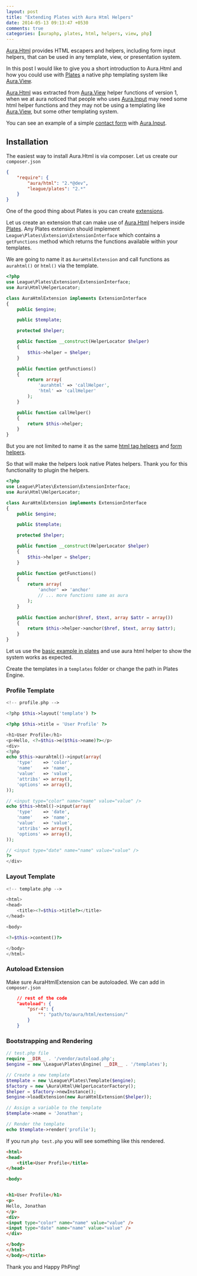 ```yaml
---
layout: post
title: "Extending Plates with Aura Html Helpers"
date: 2014-05-13 09:13:47 +0530
comments: true
categories: [auraphp, plates, html, helpers, view, php] 
---
```


[Aura.Html][] provides HTML escapers and helpers, including form input helpers, 
that can be used in any template, view, or presentation system.

In this post I would like to give you a short introduction to Aura.Html 
and how you could use with [Plates][] a native php templating system like [Aura.View][].

[Aura.Html][] was extracted from [Aura.View][] helper functions of version 1, 
when we at aura noticed that people who uses [Aura.Input][] may need some html helper 
functions and they may not be using a templating like [Aura.View][], 
but some other templating system.

You can see an example of a simple [contact form](http://harikt.com/phpform/) with [Aura.Input][].

## Installation

The easiest way to install Aura.Html is via composer. Let us create our `composer.json`

```json
{
    "require": {
        "aura/html": "2.*@dev",
        "league/plates": "2.*"
    }
}
```

One of the good thing about Plates is you can create [extensions](http://platesphp.com/extensions/).

Let us create an extension that can make use of [Aura.Html][] helpers inside [Plates][]. 
Any Plates extension should implement `League\Plates\Extension\ExtensionInterface`
which contains a `getFunctions` method which returns the functions 
available within your templates.

We are going to name it as `AuraHtmlExtension` and call functions as 
`aurahtml()` or `html()` via the template.

```php
<?php
use League\Plates\Extension\ExtensionInterface;
use Aura\Html\HelperLocator;

class AuraHtmlExtension implements ExtensionInterface
{
    public $engine;

    public $template;

    protected $helper;

    public function __construct(HelperLocator $helper)
    {
        $this->helper = $helper;
    }

    public function getFunctions()
    {
        return array(
            'aurahtml' => 'callHelper',
            'html' => 'callHelper'
        );
    }

    public function callHelper()
    {
        return $this->helper;
    }
}
```

But you are not limited to name it as the same 
[html tag helpers](https://github.com/auraphp/Aura.Html/blob/develop-2/README-HELPERS.md#aurahtml-tag-helpers)
and [form helpers](https://github.com/auraphp/Aura.Html/blob/develop-2/README-FORMS.md).

So that will make the helpers look native Plates helpers. Thank you for
this functionality to plugin the helpers.

```php
<?php
use League\Plates\Extension\ExtensionInterface;
use Aura\Html\HelperLocator;

class AuraHtmlExtension implements ExtensionInterface
{
    public $engine;

    public $template;

    protected $helper;

    public function __construct(HelperLocator $helper)
    {
        $this->helper = $helper;
    }

    public function getFunctions()
    {
        return array(
            'anchor' => 'anchor'
            // ... more functions same as aura
        );
    }
    
    public function anchor($href, $text, array $attr = array())
    {
        return $this->helper->anchor($href, $text, array $attr);
    }
}
```

Let us use the [basic example in plates](http://platesphp.com/simple-example/) 
and use aura html helper to show the system works as expected.

Create the templates in a `templates` folder or change the path in Plates Engine.

### Profile Template

```php
<!-- profile.php -->

<?php $this->layout('template') ?>

<?php $this->title = 'User Profile' ?>

<h1>User Profile</h1>
<p>Hello, <?=$this->e($this->name)?></p>
<div>
<?php
echo $this->aurahtml()->input(array(
    'type'    => 'color',
    'name'    => 'name',
    'value'   => 'value',
    'attribs' => array(),
    'options' => array(),
));

// <input type="color" name="name" value="value" />
echo $this->html()->input(array(
    'type'    => 'date',
    'name'    => 'name',
    'value'   => 'value',
    'attribs' => array(),
    'options' => array(),
));

// <input type="date" name="name" value="value" />
?>
</div>
```

### Layout Template

```php
<!-- template.php -->

<html>
<head>
    <title><?=$this->title?></title>
</head>

<body>

<?=$this->content()?>

</body>
</html>
```

### Autoload Extension

Make sure AuraHtmlExtension can be autoloaded. We can add in `composer.json`

```json
    // rest of the code    
    "autoload": {
        "psr-4": {
            "": "path/to/aura/html/extension/"
        }
    }
```

### Bootstrapping and Rendering

```php
// test.php file
require __DIR__ . '/vendor/autoload.php';
$engine = new \League\Plates\Engine( __DIR__ . '/templates');

// Create a new template
$template = new \League\Plates\Template($engine);
$factory = new \Aura\Html\HelperLocatorFactory();
$helper = $factory->newInstance();
$engine->loadExtension(new AuraHtmlExtension($helper));

// Assign a variable to the template
$template->name = 'Jonathan';

// Render the template
echo $template->render('profile');
```

If you run `php test.php` you will see something like this rendered.

```html
<html>
<head>
    <title>User Profile</title>
</head>

<body>


<h1>User Profile</h1>
<p>
Hello, Jonathan
</p>
<div>
<input type="color" name="name" value="value" />
<input type="date" name="name" value="value" />
</div>

</body>
</html>
</body></title>
```

Thank you and Happy PhPing!

[Aura.Html]: https://github.com/auraphp/Aura.Html
[Aura.Input]: https://github.com/auraphp/Aura.Input
[Aura.View]: https://github.com/auraphp/Aura.View
[Plates]: http://platesphp.com
